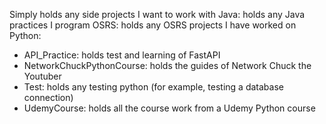 Simply holds any side projects I want to work with
Java: holds any Java practices I program
OSRS: holds any OSRS projects I have worked on
Python:
  - API_Practice: holds test and learning of FastAPI
  - NetworkChuckPythonCourse: holds the guides of Network Chuck the Youtuber
  - Test: holds any testing python (for example, testing a database connection)
  - UdemyCourse: holds all the course work from a Udemy Python course
